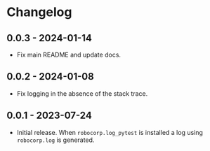 # Changelog

## 0.0.3 - 2024-01-14

- Fix main README and update docs.

## 0.0.2 - 2024-01-08

- Fix logging in the absence of the stack trace.

## 0.0.1 - 2023-07-24

- Initial release. When `robocorp.log_pytest` is installed a log using `robocorp.log`
  is generated.

